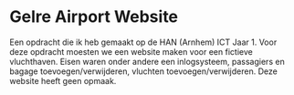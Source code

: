 # Gelre Airport Website

Een opdracht die ik heb gemaakt op de HAN (Arnhem) ICT Jaar 1.
Voor deze opdracht moesten we een website maken voor een fictieve vluchthaven. Eisen waren onder andere een inlogsysteem, passagiers en bagage toevoegen/verwijderen, vluchten toevoegen/verwijderen.
Deze website heeft geen opmaak.
